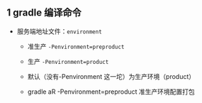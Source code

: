 ## 1 gradle 编译命令

* 服务端地址文件：`environment`
    - 准生产 `-Penvironment=preproduct`
    - 生产  `-Penvironment=product`
    - 默认（没有-Penvironment 这一坨）为生产环境（product）

    - gradle aR -Penvironment=preproduct  准生产环境配置打包